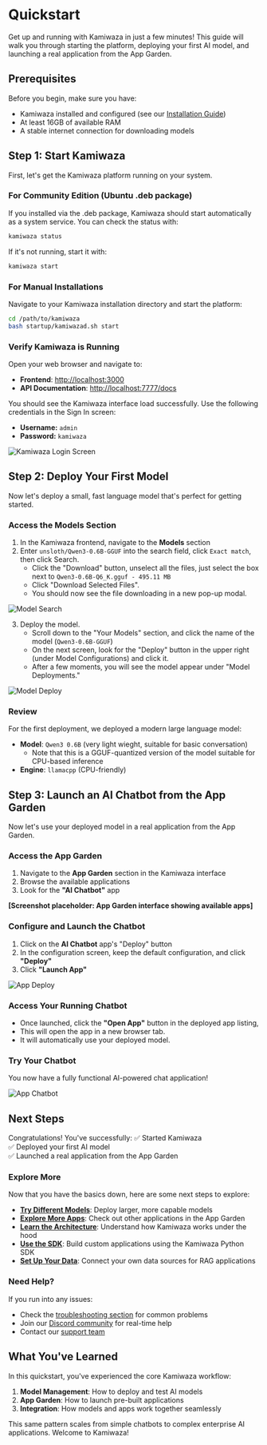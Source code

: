 # Quickstart

Get up and running with Kamiwaza in just a few minutes! This guide will walk you through starting the platform, deploying your first AI model, and launching a real application from the App Garden.

## Prerequisites

Before you begin, make sure you have:
- Kamiwaza installed and configured (see our [Installation Guide](installation/installation_process))
- At least 16GB of available RAM
- A stable internet connection for downloading models

## Step 1: Start Kamiwaza

First, let's get the Kamiwaza platform running on your system.

### For Community Edition (Ubuntu .deb package)
If you installed via the .deb package, Kamiwaza should start automatically as a system service. You can check the status with:

```bash
kamiwaza status
```

If it's not running, start it with:
```bash
kamiwaza start
```

### For Manual Installations
Navigate to your Kamiwaza installation directory and start the platform:

```bash
cd /path/to/kamiwaza
bash startup/kamiwazad.sh start
```

### Verify Kamiwaza is Running

Open your web browser and navigate to:
- **Frontend**: [http://localhost:3000](http://localhost:3000)
- **API Documentation**: [http://localhost:7777/docs](http://localhost:7777/docs)

You should see the Kamiwaza interface load successfully. Use the following credentials in the Sign In screen:
* **Username:** `admin`
* **Password:** `kamiwaza`

![Kamiwaza Login Screen](/img/quickstart/ss_login.png)


## Step 2: Deploy Your First Model

Now let's deploy a small, fast language model that's perfect for getting started.

### Access the Models Section

1. In the Kamiwaza frontend, navigate to the **Models** section
2. Enter `unsloth/Qwen3-0.6B-GGUF` into the search field, click `Exact match`, then click Search.
    * Click the "Download" button, unselect all the files, just select the box next to `Qwen3-0.6B-Q6_K.gguf - 495.11 MB`
    * Click "Download Selected Files".
    * You should now see the file downloading in a new pop-up modal.

![Model Search](/img/quickstart/ss_model_search.png)

3. Deploy the model.
    * Scroll down to the "Your Models" section, and click the name of the model (`Qwen3-0.6B-GGUF`)
    * On the next screen, look for the "Deploy" button in the upper right (under Model Configurations) and click it.
    * After a few moments, you will see the model appear under "Model Deployments."

![Model Deploy](/img/quickstart/ss_model_deploy.png)

### Review

For the first deployment, we deployed a modern large language model:
- **Model**: `Qwen3 0.6B` (very light wieght, suitable for basic conversation)
    - Note that this is a GGUF-quantized version of the model suitable for CPU-based inference
- **Engine**: `llamacpp` (CPU-friendly)


## Step 3: Launch an AI Chatbot from the App Garden

Now let's use your deployed model in a real application from the App Garden.

### Access the App Garden

1. Navigate to the **App Garden** section in the Kamiwaza interface
2. Browse the available applications
3. Look for the **"AI Chatbot"** app

**[Screenshot placeholder: App Garden interface showing available apps]**

### Configure and Launch the Chatbot

1. Click on the **AI Chatbot** app's "Deploy" button
2. In the configuration screen, keep the default configuration, and click **"Deploy"**
3. Click **"Launch App"**

![App Deploy](/img/quickstart/ss_app.png)

### Access Your Running Chatbot

* Once launched, click the **"Open App"** button in the deployed app listing,
* This will open the app in a new browser tab.
* It will automatically use your deployed model.

### Try Your Chatbot

You now have a fully functional AI-powered chat application!

![App Chatbot](/img/quickstart/ss_chatbot.png)

## Next Steps

Congratulations! You've successfully:
✅ Started Kamiwaza  
✅ Deployed your first AI model  
✅ Launched a real application from the App Garden  

### Explore More

Now that you have the basics down, here are some next steps to explore:

- **[Try Different Models](models)**: Deploy larger, more capable models
- **[Explore More Apps](app-garden)**: Check out other applications in the App Garden
- **[Learn the Architecture](architecture/overview)**: Understand how Kamiwaza works under the hood
- **[Use the SDK](/sdk/intro)**: Build custom applications using the Kamiwaza Python SDK
- **[Set Up Your Data](data-engine)**: Connect your own data sources for RAG applications

### Need Help?

If you run into any issues:
- Check the [troubleshooting section](other-topics) for common problems
- Join our [Discord community](https://discord.gg/cVGBS5rD2U) for real-time help
- Contact our [support team](https://portal.kamiwaza.ai/_hcms/mem/login?redirect_url=https%3A%2F%2Fportal.kamiwaza.ai%2Ftickets-view)

## What You've Learned

In this quickstart, you've experienced the core Kamiwaza workflow:
1. **Model Management**: How to deploy and test AI models
2. **App Garden**: How to launch pre-built applications
3. **Integration**: How models and apps work together seamlessly

This same pattern scales from simple chatbots to complex enterprise AI applications. Welcome to Kamiwaza! 
